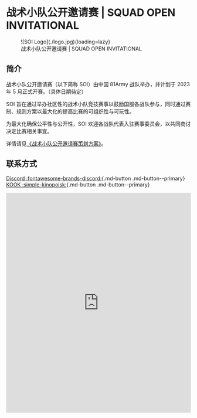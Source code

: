 # 战术小队公开邀请赛 | SQUAD OPEN INVITATIONAL

<figure markdown>
  ![SOI Logo](./logo.jpg){loading=lazy}
  <figcaption>战术小队公开邀请赛 | SQUAD OPEN INVITATIONAL</figcaption>
</figure>

## 简介

战术小队公开邀请赛（以下简称 SOI）由中国 81Army 战队举办，并计划于 2023 年 5 月正式开赛。（具体日期待定）

SOI 旨在通过举办社区性的战术小队竞技赛事以鼓励国服各战队参与，同时通过赛制、规则方案以最大化的提高比赛的可组织性与可玩性。

为最大化确保公平性与公开性，SOI 欢迎各战队代表入驻赛事委员会，以共同商讨决定比赛相关事宜。

详情请见[《战术小队公开邀请赛策划方案》](./Plan/)。

## 联系方式

[Discord :fontawesome-brands-discord:](https://discord.gg/cunA6e3Q){.md-button .md-button--primary}   [KOOK :simple-kinopoisk:](https://kook.top/9Vi7y4){.md-button .md-button--primary}

<iframe src="https://kookapp.cn/widget?id=4939320590138488&theme=dark" width="100%" height="600" allowtransparency="true" frameborder="0"></iframe>